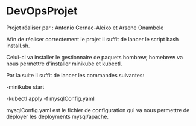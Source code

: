 # DevOpsProjet

Projet réaliser par : Antonio Gernac-Aleixo et Arsene Onambele

Afin de réaliser correctement le projet il suffit de lancer le script bash install.sh.

Celui-ci va installer le gestionnaire de paquets hombrew, homebrew va nous permettre d'installer minikube et kubectl.

Par la suite il suffit de lancer les commandes suivantes:

-minikube start

-kubectl apply -f mysqlConfig.yaml

mysqlConfig.yaml est le fichier de configuration qui va nous permettre de déployer les deployments mysql/apache.
